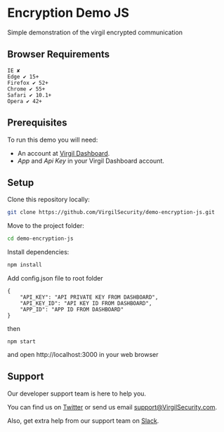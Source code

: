 # Encryption Demo JS

Simple demonstration of the virgil encrypted communication

## Browser Requirements

```
IE ✘
Edge ✔ 15+
Firefox ✔ 52+
Chrome ✔ 55+
Safari ✔ 10.1+
Opera ✔ 42+
```

## Prerequisites

To run this demo you will need:

* An account at [Virgil Dashboard](https://developer.virgilsecurity.com/).
* _App_ and _Api Key_ in your Virgil Dashboard account.

## Setup

Clone this repository locally:

```bash
git clone https://github.com/VirgilSecurity/demo-encryption-js.git
```

Move to the project folder:

```bash
cd demo-encryption-js
```

Install dependencies:

```bash
npm install
```

Add config.json file to root folder

```
{
    "API_KEY": "API PRIVATE KEY FROM DASHBOARD",
    "API_KEY_ID": "API KEY ID FROM DASHBOARD",
    "APP_ID": "APP ID FROM DASHBOARD"
}
```

then

```
npm start
```

and open http://localhost:3000 in your web browser

## Support
Our developer support team is here to help you.

You can find us on [Twitter](https://twitter.com/VirgilSecurity) or send us email support@VirgilSecurity.com.

Also, get extra help from our support team on [Slack](https://virgilsecurity.com/join-community).
